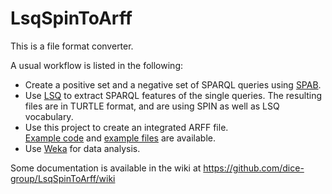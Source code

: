 # LsqSpinToArff

This is a file format converter.

A usual workflow is listed in the following:

- Create a positive set and a negative set of SPARQL queries using [SPAB](https://github.com/dice-group/SPAB).
- Use [LSQ](https://dice-group.github.io/LSQ/) to extract SPARQL features of the single queries. The resulting files are in TURTLE format, and are using SPIN as well as LSQ vocabulary.
- Use this project to create an integrated ARFF file.  
  [Example code](https://github.com/dice-group/LsqSpinToArff/blob/master/src/test/java/org/dice_research/LsqSpinToArff/LsqSpinToArffTest.java) and [example files](https://github.com/dice-group/LsqSpinToArff/tree/master/src/main/resources) are available.
- Use [Weka](https://www.cs.waikato.ac.nz/ml/weka/) for data analysis.

Some documentation is available in the wiki at https://github.com/dice-group/LsqSpinToArff/wiki
